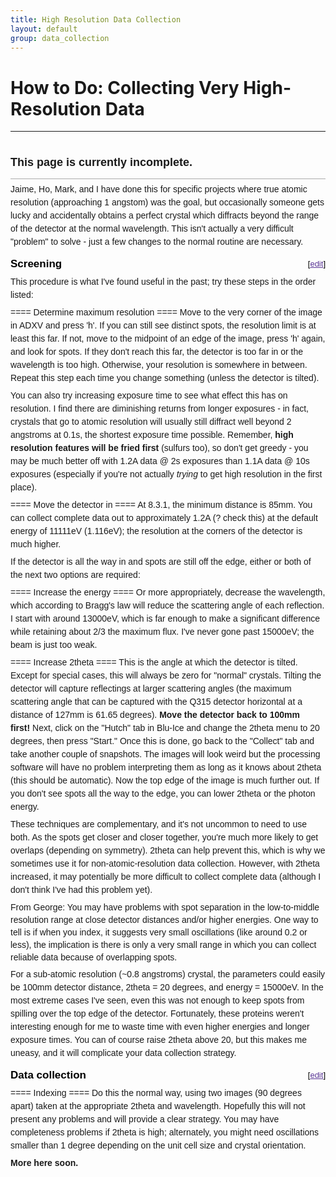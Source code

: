 ```yaml
---
title: High Resolution Data Collection
layout: default
group: data_collection
---
```


# How to Do: Collecting Very High-Resolution Data
---
<h1 style="background-image:none;font-weight:normal;margin:0px 0px 0.1em;padding-top:0.5em;padding-bottom:0.17em;border-bottom-width:1px;border-bottom-style:solid;border-bottom-color:rgb(170,170,170);font-family:sans-serif;line-height:19px;text-align:-webkit-auto"><b style="line-height:1.5em"><font size="4">This page is currently incomplete.</font></b></h1>
<div style="text-align:-webkit-auto">
<p style="font-family:sans-serif;line-height:1.5em;margin:0.4em 0px 0.5em">Jaime, Ho, Mark, and I have done this for specific projects where true atomic resolution (approaching 1 angstom) was the goal, but occasionally someone gets lucky and accidentally obtains a perfect crystal which diffracts beyond the range of the detector at the normal wavelength. This isn't actually a very difficult "problem" to solve - just a few changes to the normal routine are necessary.</p>
<font face="sans-serif"><span style="line-height:19px"><a name="Screening" style="color:rgb(0,43,184);background-image:none"></a></span></font>
<h3 style="font-family:sans-serif;line-height:19px;color:black;margin-top:0px;margin-bottom:0.3em;padding-top:0.5em;padding-bottom:0.17em;border-bottom-style:none;font-size:17px;background-image:none"><span style="float:right;margin-left:5px;font-size:13px;font-weight:normal">[<a href="http://ucxray.berkeley.edu/wiki/index.php?title=Collecting_very_high-resolution_data&amp;action=edit&amp;section=1" style="color:rgb(90,54,150);background-image:none" title="Edit section: Screening">edit</a>]</span><span>Screening</span></h3>
<p style="font-family:sans-serif;line-height:1.5em;margin:0.4em 0px 0.5em">This procedure is what I've found useful in the past; try these steps in the order listed:</p>
<p style="font-family:sans-serif;line-height:1.5em;margin:0.4em 0px 0.5em">==== Determine maximum resolution ==== Move to the very corner of the image in ADXV and press 'h'. If you can still see distinct spots, the resolution limit is at least this far. If not, move to the midpoint of an edge of the image, press 'h' again, and look for spots. If they don't reach this far, the detector is too far in or the wavelength is too high. Otherwise, your resolution is somewhere in between. Repeat this step each time you change something (unless the detector is tilted).</p>
<p style="font-family:sans-serif;line-height:1.5em;margin:0.4em 0px 0.5em">You can also try increasing exposure time to see what effect this has on resolution. I find there are diminishing returns from longer exposures - in fact, crystals that go to atomic resolution will usually still diffract well beyond 2 angstroms at 0.1s, the shortest exposure time possible. Remember,&nbsp;<b>high resolution features will be fried first</b>&nbsp;(sulfurs too), so don't get greedy - you may be much better off with 1.2A data @ 2s exposures than 1.1A data @ 10s exposures (especially if you're not actually&nbsp;<i>trying</i>&nbsp;to get high resolution in the first place).</p>
<p style="font-family:sans-serif;line-height:1.5em;margin:0.4em 0px 0.5em">==== Move the detector in ==== At 8.3.1, the minimum distance is 85mm. You can collect complete data out to approximately 1.2A (? check this) at the default energy of 11111eV (1.116eV); the resolution at the corners of the detector is much higher.</p>
<p style="font-family:sans-serif;line-height:1.5em;margin:0.4em 0px 0.5em">If the detector is all the way in and spots are still off the edge, either or both of the next two options are required:</p>
<p style="font-family:sans-serif;line-height:1.5em;margin:0.4em 0px 0.5em">==== Increase the energy ==== Or more appropriately, decrease the wavelength, which according to Bragg's law will reduce the scattering angle of each reflection. I start with around 13000eV, which is far enough to make a significant difference while retaining about 2/3 the maximum flux. I've never gone past 15000eV; the beam is just too weak.</p>
<p style="font-family:sans-serif;line-height:1.5em;margin:0.4em 0px 0.5em">==== Increase 2theta ==== This is the angle at which the detector is tilted. Except for special cases, this will always be zero for "normal" crystals. Tilting the detector will capture reflectings at larger scattering angles (the maximum scattering angle that can be captured with the Q315 detector horizontal at a distance of 127mm is 61.65 degrees).&nbsp;<b>Move the detector back to 100mm first!</b>&nbsp;Next, click on the "Hutch" tab in Blu-Ice and change the 2theta menu to 20 degrees, then press "Start." Once this is done, go back to the "Collect" tab and take another couple of snapshots. The images will look weird but the processing software will have no problem interpreting them as long as it knows about 2theta (this should be automatic). Now the top edge of the image is much further out. If you don't see spots all the way to the edge, you can lower 2theta or the photon energy.</p>
<p style="font-family:sans-serif;line-height:1.5em;margin:0.4em 0px 0.5em">These techniques are complementary, and it's not uncommon to need to use both. As the spots get closer and closer together, you're much more likely to get overlaps (depending on symmetry). 2theta can help prevent this, which is why we sometimes use it for non-atomic-resolution data collection. However, with 2theta increased, it may potentially be more difficult to collect complete data (although I don't think I've had this problem yet).</p>
<p style="margin:0.4em 0px 0.5em"><font face="sans-serif"><span style="line-height:20px">From George: You may have problems with spot separation in the low-to-middle resolution range at close detector distances and/or higher energies. One way to tell is if when you index, it suggests very small oscillations (like around 0.2 or less), the implication is there is only a very small range in which you can collect reliable data because of overlapping spots.</span></font></p>
<p style="font-family:sans-serif;line-height:1.5em;margin:0.4em 0px 0.5em">For a sub-atomic resolution (~0.8 angstroms) crystal, the parameters could easily be 100mm detector distance, 2theta = 20 degrees, and energy = 15000eV. In the most extreme cases I've seen, even this was not enough to keep spots from spilling over the top edge of the detector. Fortunately, these proteins weren't interesting enough for me to waste time with even higher energies and longer exposure times. You can of course raise 2theta above 20, but this makes me uneasy, and it will complicate your data collection strategy.</p>
<font face="sans-serif"><span style="line-height:19px"><a name="Data_collection" style="color:rgb(0,43,184);background-image:none"></a></span></font>
<h3 style="font-family:sans-serif;line-height:19px;color:black;margin-top:0px;margin-bottom:0.3em;padding-top:0.5em;padding-bottom:0.17em;border-bottom-style:none;font-size:17px;background-image:none"><span style="float:right;margin-left:5px;font-size:13px;font-weight:normal">[<a href="http://ucxray.berkeley.edu/wiki/index.php?title=Collecting_very_high-resolution_data&amp;action=edit&amp;section=2" style="color:rgb(90,54,150);background-image:none" title="Edit section: Data collection">edit</a>]</span><span>Data collection</span></h3>
<p style="font-family:sans-serif;line-height:1.5em;margin:0.4em 0px 0.5em">==== Indexing ==== Do this the normal way, using two images (90 degrees apart) taken at the appropriate 2theta and wavelength. Hopefully this will not present any problems and will provide a clear strategy. You may have completeness problems if 2theta is high; alternately, you might need oscillations smaller than 1 degree depending on the unit cell size and crystal orientation.</p>
<p style="font-family:sans-serif;line-height:1.5em;margin:0.4em 0px 0.5em"><b>More here soon.</b></p>
</div>
